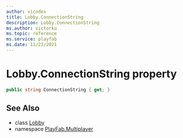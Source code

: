 ```yaml
---
author: vicodex
title: Lobby.ConnectionString
description: Lobby.ConnectionString
ms.author: victorku
ms.topic: reference
ms.service: playfab
ms.date: 11/23/2021
---
```


# Lobby.ConnectionString property

```csharp
public string ConnectionString { get; }
```

## See Also

* class [Lobby](../Lobby.md)
* namespace [PlayFab.Multiplayer](../../PlayFabMultiplayerSDK.md)

